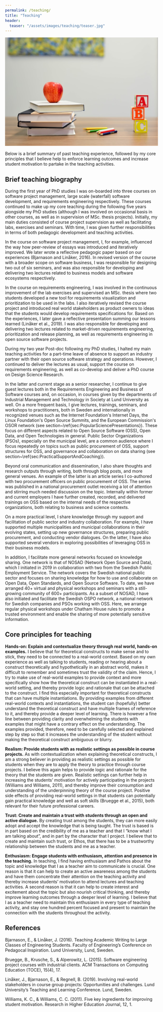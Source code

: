 ```yaml
---
permalink: /teaching/
title: "Teaching"
header:
  teaser: "/assets/images/teaching/teaser.jpg"
---
```



<div class="thumbnail-container">
<img src="/assets/images/teaching/teaser.jpg" alt="https://unsplash.com/photos/flat-screen-tv-0bTdk1u42KY"></div>

Below is a brief summary of past teaching experience, followed by my core principles that I believe help to enforce learning outcomes and increase student motivation to partake in the teaching activities.

## Brief teaching biography
During the first year of PhD studies I was on-boarded into three courses on software project management, large scale (waterfall) software development, and requirements engineering respectively. These courses continued to make up my core teaching during the following five years alongside my PhD studies (although I was involved on occasional basis in other courses, as well as in supervision of MSc. thesis projects). Initially, my main duties consisted of course project supervision as well as facilitating labs, exercises and seminars. With time, I was given further responsibilities in terms of both pedagogic development and teaching activities.

In the course on software project management, I, for example, influenced the way how peer-review of essays was introduced and iteratively improved. We later wrote a reflective pedagogic paper based on our experiences (Bjarnason and Linåker, 2016). In revised version of the course with a broader scope on software business, I was responsible for designing two out of six seminars, and was also responsible for developing and delivering two lectures related to business models and software ecosystems respectively.

In the course on requirements engineering, I was involved in the continuous improvement of the lab exercises and supervised an MSc. thesis  where two students developed a new tool for requirements visualization and prioritization to be used in the labs. I also iteratively revised the course project and introduced real world stakeholders as product owners to ideas that the students would develop requirements specifications for. Based on the experiences, I later gave a reflective presentation summing our lessons learned (Linåker et al., 2019). I was also responsible for developing and delivering two lectures related to market-driven requirements engineering, prioritization and release planning, as well as requirements engineering in open source software projects.

During my two year Post-doc following my PhD studies, I halted my main teaching activities for a part-time leave of absence to support an industry partner with their open source software strategy and operations. However, I continued to deliver the lectures as usual, support the course on requirements engineering, as well as co-develop and deliver a PhD course on Design Science Research.

In the latter and current stage as a senior researcher, I continue to give guest lectures both in the Requirements Engineering and Business of Software courses and, on occasion, in courses given by the departments of Industrial Management and Technology in Society at Lund University as well. On a more frequent basis, I give lectures, trainings, seminars, and workshops to practitioners, both in Sweden and internationally in recognized venues such as the Internet Foundation's Internet Days, the Linux Foundation's Open Source Summits, and the European Commission's OSOR network (see section~\ref{sec:PopularSciencePresentations}). These focus on different aspects related to Open Source Software (OSS), Open Data, and Open Technologies in general. Public Sector Organizations (PSOs), especially on the municipal level, are a common audience where I focus repeatedly on topics such as public procurement of OSS, support structures for OSS, and governance and collaboration on data sharing (see section~\ref{sec:PracticalSupportAndCoaching}). 

Beyond oral communication and dissemination, I also share thoughts and research outputs through writing, both through blog posts, and more general venues. An example of the latter is an article series I co-authored with two procurement officers on public procurement of OSS. The series was published in a national procurement outlet receiving a lot of attention and stirring much needed discussion on the topic. Internally within former and current employers I have further created, recorded, and delivered trainings on OSS based on the internal needs of the respective organizations, both relating to business and science contexts.

On a more practical level, I share knowledge through my support and facilitation of public sector and industry collaboration. For example, I have supported multiple municipalities and municipal collaborations in their evolving states, setting up new governance structures, preparing public procurement, and conducting vendor dialogues. On the latter, I have also supported several vendors in exploring possibilities of leveraging OSS in their business models. 

In addition, I facilitate more general networks focused on knowledge sharing. One network is that of NOSAD (Network Open Source and Data), which I initiated in 2019 in collaboration with two from the Swedish Public Employment Service. The network covers the Swedish national public sector and focuses on sharing knowledge for how to use and collaborate on Open Data, Open Standards, and Open Source Software. To date, we have arranged 40+ virtual and physical workshops and seminars with a still-growing community of 600+ participants. As a subset of NOSAD, I have also initiated and facilitate the Swedish OSPO network, a national network for Swedish companies and PSOs working with OSS. Here, we arrange regular physical workshops under Chatham House rules to promote a trusted environment and enable the sharing of more potentially sensitive information.

## Core principles for teaching

**Hands-on: Explain and contextualize theory through real world, hands-on examples.**
I believe that for theoretical constructs to make sense and to stick, they need to be connected to a real-world context. Based on my own experience as well as talking to students, reading or hearing about a construct theoretically and hypothetically in an abstract world, makes it difficult to remember and sometimes trust the validity of the claim. Hence, I try to make use of real-world examples to provide context and more specifically show how the theoretical construct can be instantiated in a real-world setting, and thereby provide logic and rationale that can be attached to the construct. I find this especially important for theoretical constructs that can have multiple instantiations. By providing examples from different real-world contexts and instantiations, the student can (hopefully) better understand the theoretical construct and have multiple frames of reference to it, and thereby provide a deeper level of learning. There is however a fine line between providing clarity and overwhelming the students with examples that might have a contrary effect on the understanding. The examples provided, therefore, need to be carefully selected and explained step by step so that it increases the understanding of the student without making the theoretical construct ambiguous or blurry.

**Realism: Provide students with as realistic settings as possible in course projects.**
As with contextualization when explaining theoretical constructs, I am a strong believer in providing as realistic settings as possible for students when they are to apply the theory to practice through course projects. I believe this again helps to provide logic and rationale for the theory that the students are given. Realistic settings can further help in increasing the students’ motivation for actively participating in the projects (Williams and Williams, 2011), and thereby improve their consumption and understanding of the underpinning theory of the course project. Positive side effects of providing real-world settings in that students can potentially gain practical knowledge and well as soft skills (Bruegge et al., 2015), both relevant for their future professional careers.

**Trust: Create and maintain a trust with students through an open and active dialogue.**
By creating trust among the students, they can more easily adopt and accept the knowledge that is being taught. The trust is based is in part based on the credibility of me as a teacher and that I “know what I am talking about”, and in part by the character that I project. I believe that to create and maintain such trust, or Ethos, that there has to be a trustworthy relationship between the students and me as a teacher.

**Enthusiasm: Engage students with enthusiasm, attention and presence in the teaching.**
In teaching, I find having enthusiasm and Pathos about the topic and knowledge that I as a teacher aim to communicate is crucial. One reason is that it can help to create an active awareness among the students and have them concentrate their attention on the teaching activity and thereby increase students’ motivation to attend lectures and teaching activities. A second reason is that it can help to create interest and excitement about the topic but also nourish critical thinking, and thereby improve learning outcomes through a deeper level of learning. I believe that I as a teacher need to maintain this enthusiasm in every type of teaching activity, and stay one hundred percent focused and present to maintain the connection with the students throughout the activity.

## References
Bjarnason, E., & Linåker, J. (2016). Teaching Academic Writing to Large Classes of Engineering Students. Faculty of Engineering’s Conference on Pedagocal Inspiration. Lund University, Lund, Sweden.

Bruegge, B., Krusche, S., & Alperowitz, L. (2015). Software engineering project courses with industrial clients. ACM Transactions on Computing Education (TOCE), 15(4), 17.

Linåker, J., Bjarnason, E., & Regnell, B. (2019). Involving real-world stakeholders in course group projects: Opportunities and challenges. Lund University’s Teaching and Learning Conference. Lund, Sweden.

Williams, K. C., & Williams, C. C. (2011). Five key ingredients for improving student motivation. Research in Higher Education Journal, 12, 1.

